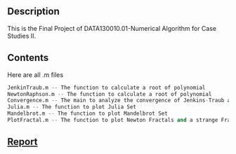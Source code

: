 ## Description

This is the Final Project of DATA130010.01-Numerical Algorithm for Case Studies II.

## Contents

Here are all .m files

``` python
JenkinTraub.m -- The function to calculate a root of polynomial
NewtonRaphson.m -- The function to calculate a root of polynomial
Convergence.m -- The main to analyze the convergence of Jenkins-Traub and Newton-Raphson
Julia.m -- The function to plot Julia Set
Mandelbrot.m -- The function to plot Mandelbrot Set
PlotFractal.m -- The function to plot Newton Fractals and a strange Fractal
```
## [Report](https://github.com/Super-Dainiu/DATA130010.01-A-Brief-Insight-into-Complex-Polynomial-Root-finding-and-Fractals/blob/main/Project/report.pdf)
